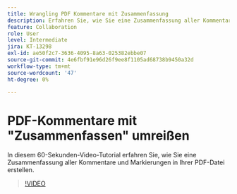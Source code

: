 ```yaml
---
title: Wrangling PDF Kommentare mit Zusammenfassung
description: Erfahren Sie, wie Sie eine Zusammenfassung aller Kommentare und Markierungen in Ihrer PDF-Datei erstellen.
feature: Collaboration
role: User
level: Intermediate
jira: KT-13298
exl-id: ae50f2c7-3636-4095-8a63-025382ebbe07
source-git-commit: 4e6fbf91e96d26f9ee8f1105ad68738b9450a32d
workflow-type: tm+mt
source-wordcount: '47'
ht-degree: 0%

---
```


# PDF-Kommentare mit &quot;Zusammenfassen&quot; umreißen

In diesem 60-Sekunden-Video-Tutorial erfahren Sie, wie Sie eine Zusammenfassung aller Kommentare und Markierungen in Ihrer PDF-Datei erstellen.

>[!VIDEO](https://video.tv.adobe.com/v/3409907?quality=12&learn=on&hidetitle=true)
